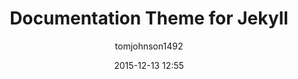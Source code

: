 ---
layout: post
title: Documentation Theme for Jekyll
date: 2015-12-13 12:55
homepage: http://idratherbewriting.com/documentation-theme-jekyll/mydoc/home.html
download: https://github.com/tomjohnson1492/documentation-theme-jekyll/archive/gh-pages.zip
demo: http://idratherbewriting.com/documentation-theme-jekyll/mydoc/home.html
author: tomjohnson1492
thumbnail: documentation-theme-jekyll.png
license: MIT License
license_link: https://github.com/tomjohnson1492/documentation-theme-jekyll/blob/gh-pages/licenses/LICENSE.txt
---